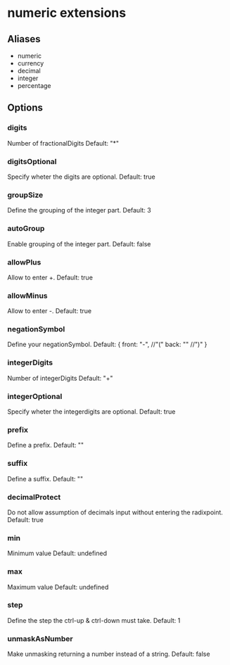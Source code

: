 # numeric extensions
## Aliases

- numeric
- currency
- decimal
- integer
- percentage

## Options
### digits
Number of fractionalDigits
Default: "*"

### digitsOptional
Specify wheter the digits are optional.
Default: true

### groupSize
Define the grouping of the integer part.
Default: 3

### autoGroup
Enable grouping of the integer part.
Default: false

### allowPlus
Allow to enter +.
Default: true

### allowMinus
Allow to enter -.
Default: true

### negationSymbol
Define your negationSymbol.
Default: {
  front: "-", //"("
  back: "" //")"
}

### integerDigits
Number of integerDigits
Default: "+"

### integerOptional
Specify wheter the integerdigits are optional.
Default: true

### prefix
Define a prefix.
Default: ""

### suffix
Define a suffix.
Default: ""

### decimalProtect
Do not allow assumption of decimals input without entering the radixpoint.
Default: true

### min
Minimum value
Default: undefined

### max
Maximum value
Default: undefined

### step
Define the step the ctrl-up & ctrl-down must take.
Default: 1

### unmaskAsNumber
Make unmasking returning a number instead of a string.
Default: false
